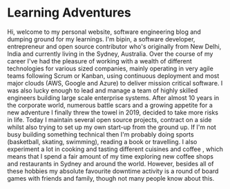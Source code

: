 # Learning Adventures

Hi, welcome to my personal website, software engineering blog and dumping ground for my learnings. I'm bipin, a software developer, entrepreneur and open source contributor who's originally from New Delhi, India and currently living in the Sydney, Australia. Over the course of my career I've had the pleasure of working with a wealth of different technologies for various sized companies, mainly operating in very agile teams following Scrum or Kanban, using continuous deployment and most major clouds \(AWS, Google and Azure\) to deliver mission critical software. I was also lucky enough to lead and manage a team of highly skilled engineers building large scale enterprise systems. After almost 10 years in the corporate world, numerous battle scars and a growing appetite for a new adventure I finally threw the towel in 2019, decided to take more risks in life. Today I maintain several open source projects, contract on a side whilst also trying to set up my own start-up from the ground up. If I'm not busy building something technical then I'm probably doing sports \(basketball, skating, swimming\), reading a book or travelling. I also experiment a lot in cooking and tasting different cuisines and coffee , which means that I spend a fair amount of my time exploring new coffee shops and restaurants in Sydney and around the world. However, besides all of these hobbies my absolute favourite downtime activity is a round of board games with friends and family, though not many people know about this.

